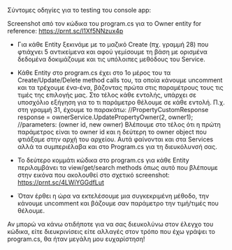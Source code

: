 Σύντομες οδηγίες για το testing του console app:

Screenshot από τον κώδικα του program.cs για το Owner entity for reference: https://prnt.sc/l1Xf5NNzux4p

- Για κάθε Entity ξεκινάμε με το μαζικό Create (πχ. γραμμή 28) που φτιάχνει 5 αντικείμενα και αφού γεμίσουμε τη βάση με ορισμένα δεδομένα δοκιμάζουμε και τις υπόλοιπες μεθόδους του Service.
- Κάθε Entity στο program.cs έχει στο 1ο μέρος του τα Create/Update/Delete method calls του, τα οποία κάνουμε uncomment και τα τρέχουμε ένα-ένα, βάζοντας πρώτα στις παραμέτρους τους τις τιμές της επιλογής μας.
Στο τέλος κάθε εντολής, υπάρχει σε υποσχόλιο εξήγηση για το τι παράμετρο θέλουμε σε κάθε εντολή. Π.χ. στη γραμμή 31, έχουμε το παρακάτω:
//PropertyCustomResponse response = ownerService.UpdatePropertyOwner(2, owner1); //parameters: (owner id, new owner)
Βλέπουμε στο τέλος ότι η πρώτη παράμετρος είναι το owner id και η δεύτερη το owner object που φτιάξαμε στην αρχή του αρχείου. Αυτά φαίνονται και στα Services αλλά τα συμπεριέλαβα και στο Program.cs για τη διευκόλυνσή σας.

- Το δεύτερο κομμάτι κώδικα στο program.cs για κάθε Entity περιλαμβάνει τα view/get/search methods όπως αυτό που βλέπουμε στην εικόνα που ακολουθεί στο σχετικό screenshot: https://prnt.sc/4LWiYGGdfLut
- Όταν έρθει η ώρα να εκτελέσουμε μια συγκεκριμένη μέθοδο, την κάνουμε uncomment και βάζουμε σαν παράμετρο την τιμή/τιμές που θέλουμε.

Αν μπορώ να κάνω οτιδήποτε για να σας διευκολύνω στον έλεγχο του κώδικα, είτε διευκρινίσεις είτε αλλαγές στον τρόπο που έχω γράψει το program.cs, θα ήταν μεγάλη μου ευχαρίστηση!
